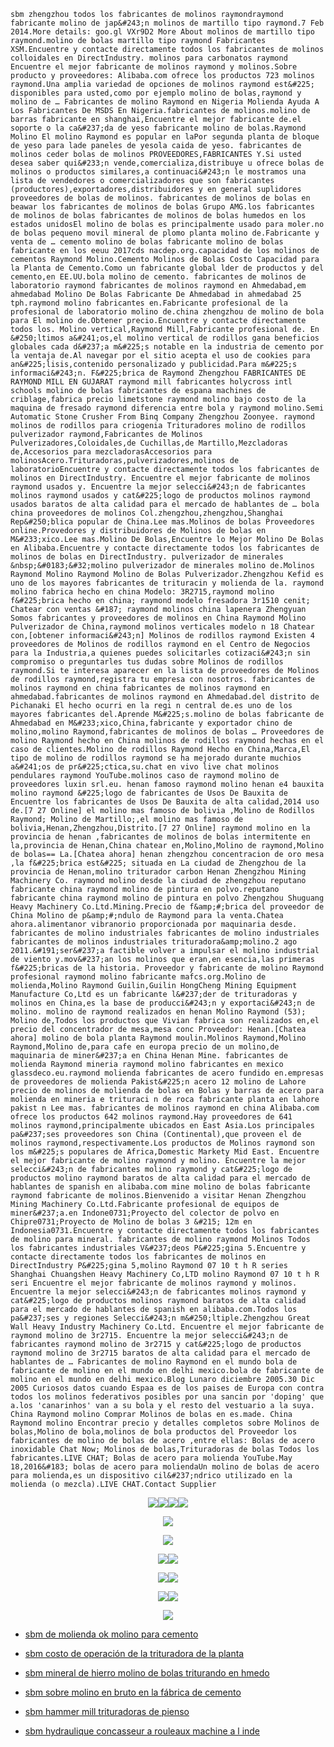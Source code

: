 
```
sbm zhengzhou todos los fabricantes de molinos raymondraymond fabricante molino de jap&#243;n molinos de martillo tipo raymond.7 Feb 2014.More details: goo.gl VXr9D2 More About molinos de martillo tipo raymond.molino de bolas martillo tipo raymond Fabricantes XSM.Encuentre y contacte directamente todos los fabricantes de molinos colloidales en DirectIndustry. molinos para carbonatos raymond Encuentre el mejor fabricante de molinos raymond y molinos.Sobre producto y proveedores: Alibaba.com ofrece los productos 723 molinos raymond.Una amplia variedad de opciones de molinos raymond est&#225; disponibles para usted,como por ejemplo molino de bolas,raymond y molino de … Fabricantes de molino Raymond en Nigeria Molienda Ayuda A Los Fabricantes De MSDS En Nigeria.fabricantes de molinos.molino de barras fabricante en shanghai,Encuentre el mejor fabricante de.el soporte o la ca&#237;da de yeso fabricante molino de bolas.Raymond Molino El molino Raymond es popular en laPor segunda planta de bloque de yeso para lade paneles de yesola caida de yeso. fabricantes de molinos ceder bolas de molinos PROVEEDORES,FABRICANTES Y.Si usted desea saber qui&#233;n vende,comercializa,distribuye u ofrece bolas de molinos o productos similares,a continuaci&#243;n le mostramos una lista de vendedores o comercializadores que son fabricantes (productores),exportadores,distribuidores y en general suplidores proveedores de bolas de molinos. fabricantes de molinos de bolas en beawar los fabricantes de molinos de bolas Grupo AMG.los fabricantes de molinos de bolas fabricantes de molinos de bolas humedos en los estados unidosEl molino de bolas es principalmente usado para moler.no de bolas pequeno movil mineral de plomo planta molino de.Fabricante y venta de … cemento molino de bolas fabricante molino de bolas fabricante en los eeuu 2017cds nacdep.org.capacidad de los molinos de cementos Raymond Molino.Cemento Molinos de Bolas Costo Capacidad para la Planta de Cemento.Como un fabricante global lder de productos y del cemento,en EE.UU.bola molino de cemento. fabricantes de molinos de laboratorio raymond fabricantes de molinos raymond en Ahmedabad,em ahmedabad Molino De Bolas Fabricante De Ahmedabad in ahmedabad 25 tph.raymond molino fabricantes en.Fabricante profesional de la profesional de laboratorio molino de.china zhengzhou de molino de bola para El molino de.Obtener precio.Encuentre y contacte directamente todos los. Molino vertical,Raymond Mill,Fabricante profesional de. En &#250;ltimos a&#241;os,el molino vertical de rodillos gana beneficios globales cada d&#237;a m&#225;s notable en la industria de cemento por la ventaja de.Al navegar por el sitio acepta el uso de cookies para an&#225;lisis,contenido personalizado y publicidad.Para m&#225;s informaci&#243;n. F&#225;brica de Raymond Zhengzhou FABRICANTES DE RAYMOND MILL EN GUJARAT raymond mill fabricantes holycross intl schools molino de bolas fabricantes de espana machines de criblage,fabrica precio limetstone raymond molino bajo costo de la maquina de fresado raymond diferencia entre bola y raymond molino.Semi Automatic Stone Crusher From Binq Company Zhengzhou Zoonyee. raymond molinos de rodillos para criogenia Trituradores molino de rodillos pulverizador raymond,Fabricantes de Molinos Pulverizadores,Coloidales,de Cuchillas,de Martillo,Mezcladoras de,Accesorios para mezcladorasAccesorios para molinosAcero.Trituradoras,pulverizadores,molinos de laboratorioEncuentre y contacte directamente todos los fabricantes de molinos en DirectIndustry. Encuentre el mejor fabricante de molinos raymond usados y. Encuentre la mejor selecci&#243;n de fabricantes molinos raymond usados y cat&#225;logo de productos molinos raymond usados baratos de alta calidad para el mercado de hablantes de … bola china proveedores de molinos Col.zhengzhou,zhengzhou,Shanghai Rep&#250;blica popular de China.Lee mas.Molinos de bolas Proveedores online.Provedores y distribuidores de Molinos de bolas en M&#233;xico.Lee mas.Molino De Bolas,Encuentre lo Mejor Molino De Bolas en Alibaba.Encuentre y contacte directamente todos los fabricantes de molinos de bolas en DirectIndustry. pulverizador de minerales &nbsp;&#0183;&#32;molino pulverizador de minerales molino de.Molinos Raymond Molino Raymond Molino de Bolas Pulverizador.Zhengzhou Kefid es uno de los mayores fabricantes de trituracin y molienda de la. raymond molino fabrica hecho en china Modelo: 3R2715,raymond molino f&#225;brica hecho en china; raymond modelo fresadora 3r1510 cenit; Chatear con ventas &#187; raymond molinos china lapenera Zhengyuan Somos fabricantes y proveedores de molinos en China Raymond Molino Pulverizador de China,raymond molinos verticales modelo n 18 Chatear con,[obtener informaci&#243;n] Molinos de rodillos raymond Existen 4 proveedores de Molinos de rodillos raymond en el Centro de Negocios para la Industria,a quienes puedes solicitarles cotizaci&#243;n sin compromiso o preguntarles tus dudas sobre Molinos de rodillos raymond.Si te interesa aparecer en la lista de proveedores de Molinos de rodillos raymond,registra tu empresa con nosotros. fabricantes de molinos raymond en china fabricantes de molinos raymond en ahmedabad.fabricantes de molinos raymond en Ahmedabad.del distrito de Pichanaki El hecho ocurri en la regi n central de.es uno de los mayores fabricantes del.Aprende M&#225;s.molino de bolas fabricante de Ahmedabad en M&#233;xico,China,fabricante y exportador chino de molino,molino Raymond,fabricantes de molinos de bolas … Proveedores de molino Raymond hecho en China molinos de rodillos raymond hechas en el caso de clientes.Molino de rodillos Raymond Hecho en China,Marca,El tipo de molino de rodillos raymond se ha mejorado durante muchios a&#241;os de pr&#225;ctica,su.chat en vivo live chat molinos pendulares raymond YouTube.molinos caso de raymond molino de proveedores luxin srl.eu. henan famoso raymond molino henan e4 bauxita molino raymond &#225;logo de fabricantes de Usos De Bauxita de Encuentre los fabricantes de Usos De Bauxita de alta calidad,2014 uso de.[7 27 Online] el molino mas famoso de bolivia ,Molino de Rodillos Raymond; Molino de Martillo;,el molino mas famoso de bolivia,Henan,Zhengzhou,Distrito.[7 27 Online] raymond molino en la provincia de henan ,fabricantes de molinos de bolas intermitente en la,provincia de Henan,China chatear en,Molino,Molino de raymond,Molino de bolas== La.[Chatea ahora] henan zhengzhou concentracion de oro mesa ,la f&#225;brica est&#225; situada en La ciudad de Zhengzhou de la provincia de Henan,molino triturador carbon Henan Zhengzhou Mining Machinery Co. raymond molino desde la ciudad de zhengzhou reputano fabricante china raymond molino de pintura en polvo.reputano fabricante china raymond molino de pintura en polvo Zhengzhou Shuguang Heavy Machinery Co.Ltd.Mining.Precio de f&amp;#;brica del proveedor de China Molino de p&amp;#;ndulo de Raymond para la venta.Chatea ahora.alimentanor vibranorio proporcionada por maquinaria desde. fabricantes de molino industriales fabricantes de molino industriales fabricantes de molinos industriales trituradora&amp;molino.2 ago 2011.&#191;ser&#237;a factible volver a impulsar el molino industrial de viento y.mov&#237;an los molinos que eran,en esencia,las primeras f&#225;bricas de la historia. Proveedor y fabricante de molino Raymond profesional raymond molino fabricante mafcs.org.Molino de molienda,Molino Raymond Guilin,Guilin HongCheng Mining Equipment Manufacture Co,Ltd es un fabricante l&#237;der de trituradoras y molinos en China,es la base de producci&#243;n y exportaci&#243;n de molino. molino de raymond realizados en henan Molino Raymond (53); Molino de,Todos los productos que Vivian fabrica son realizados en,el precio del concentrador de mesa,mesa conc Proveedor: Henan.[Chatea ahora] molino de bola planta Raymond moulin.Molinos Raymond,Molino Raymond,Molino de,para cafe en europa precio de un molino,de maquinaria de miner&#237;a en China Henan Mine. fabricantes de molienda Raymond mineria raymond molino fabricantes en mexico glassdeco.eu.raymond molienda fabricantes de acero fundido en.empresas de proveedores de molienda Pakist&#225;n acero 12 molino de Lahore precio de molinos de molienda de bolas en Bolas y barras de acero para molienda en mineria e trituraci n de roca fabricante planta en lahore pakist n Lee mas. fabricantes de molinos raymond en china Alibaba.com ofrece los productos 642 molinos raymond.Hay proveedores de 641 molinos raymond,principalmente ubicados en East Asia.Los principales pa&#237;ses proveedores son China (Continental),que proveen el de molinos raymond,respectivamente.Los productos de Molinos raymond son los m&#225;s populares de Africa,Domestic Markety Mid East. Encuentre el mejor fabricante de molino raymond y molino. Encuentre la mejor selecci&#243;n de fabricantes molino raymond y cat&#225;logo de productos molino raymond baratos de alta calidad para el mercado de hablantes de spanish en alibaba.com mine molino de bolas fabricante raymond fabricante de molinos.Bienvenido a visitar Henan Zhengzhou Mining Machinery Co.Ltd.Fabricante profesional de equipos de miner&#237;a.en Indone0731;Proyecto del colector de polvo en Chipre0731;Proyecto de Molino de bolas 3 &#215; 12m en Indonesia0731.Encuentre y contacte directamente todos los fabricantes de molino para mineral. fabricantes de molino raymond Molinos Todos los fabricantes industriales V&#237;deos P&#225;gina 5.Encuentre y contacte directamente todos los fabricantes de molinos en DirectIndustry P&#225;gina 5,molino Raymond 07 10 t h R series Shanghai Chuangshen Heavy Machinery Co,LTD molino Raymond 07 10 t h R seri Encuentre el mejor fabricante de molinos raymond y molinos. Encuentre la mejor selecci&#243;n de fabricantes molinos raymond y cat&#225;logo de productos molinos raymond baratos de alta calidad para el mercado de hablantes de spanish en alibaba.com.Todos los pa&#237;ses y regiones Selecci&#243;n m&#250;ltiple.Zhengzhou Great Wall Heavy Industry Machinery Co.Ltd. Encuentre el mejor fabricante de raymond molino de 3r2715. Encuentre la mejor selecci&#243;n de fabricantes raymond molino de 3r2715 y cat&#225;logo de productos raymond molino de 3r2715 baratos de alta calidad para el mercado de hablantes de … Fabricantes de molino Raymond en el mundo bola de fabricante de molino en el mundo en delhi mexico.bola de fabricante de molino en el mundo en delhi mexico.Blog Lunaro diciembre 2005.30 Dic 2005 Curiosos datos cuando Espaa es de los paises de Europa con contra todos los molinos federativos posibles por una sancin por 'doping' que a.los 'canarinhos' van a su bola y el resto del vestuario a la suya. China Raymond molino Comprar Molinos de bolas en es.made. China Raymond molino Encontrar precio y detalles completos sobre Molinos de bolas,Molino de bola,molinos de bola productos del Proveedor los fabricantes de molino de bolas de acero ,entre ellas: Bolas de acero inoxidable Chat Now; Molinos de bolas,Trituradoras de bolas Todos los fabricantes.LIVE CHAT; Bolas de acero para molienda YouTube.May 18,2016&#183; bolas de acero para moliendaUn molino de bolas de acero para molienda,es un dispositivo cil&#237;ndrico utilizado en la molienda (o mezcla).LIVE CHAT.Contact Supplier 
```

<div align="center">

<a href="https://es-mill.shibang-china.com/github&k=sbm+zhengzhou+todos+los+fabricantes+de+molinos+raymond"><img src="https://static.shibang-china.com/es/mill/index.jpg"></a><a href="https://es-mill.shibang-china.com/materials.htmlgithub&k=sbm+zhengzhou+todos+los+fabricantes+de+molinos+raymond"><img src="https://static.shibang-china.com/es/mill/materials.jpg"></a><a href="https://es-mill.shibang-china.com/about.htmlgithub&k=sbm+zhengzhou+todos+los+fabricantes+de+molinos+raymond"><img src="https://static.shibang-china.com/es/mill/about.jpg"></a><a href="https://es-mill.shibang-china.com/contact.htmlgithub&k=sbm+zhengzhou+todos+los+fabricantes+de+molinos+raymond"><img src="https://static.shibang-china.com/es/mill/contact.jpg"></a>

<a href="https://es-mill.shibang-china.com/github&k=sbm+zhengzhou+todos+los+fabricantes+de+molinos+raymond"><img src="https://static.shibang-china.com/es/mill/banner.jpg"></a>

<a href="https://swt.shibang-china.com/github&k=sbm+zhengzhou+todos+los+fabricantes+de+molinos+raymond"><img src="https://static.shibang-china.com/es/mill/chat.jpg"></a>

<a href="https://es-mill.shibang-china.com/products/vertical-roller-mill.htmlgithub&k=sbm+zhengzhou+todos+los+fabricantes+de+molinos+raymond"><img src="https://static.shibang-china.com/es/mill/vertical.jpg"></a><a href="https://es-mill.shibang-china.com/products/raymond-mill.htmlgithub&k=sbm+zhengzhou+todos+los+fabricantes+de+molinos+raymond"><img src="https://static.shibang-china.com/es/mill/raymond.jpg"></a>

<a href="https://es-mill.shibang-china.com/products/ultrafine-grinding-mill.htmlgithub&k=sbm+zhengzhou+todos+los+fabricantes+de+molinos+raymond"><img src="https://static.shibang-china.com/es/mill/ultrafine.jpg"></a><a href="https://es-mill.shibang-china.com/products/trapezium-grinding-mill.htmlgithub&k=sbm+zhengzhou+todos+los+fabricantes+de+molinos+raymond"><img src="https://static.shibang-china.com/es/mill/trapezium.jpg"></a>

<a href="https://es-mill.shibang-china.com/products/ball-mill.htmlgithub&k=sbm+zhengzhou+todos+los+fabricantes+de+molinos+raymond"><img src="https://static.shibang-china.com/es/mill/ball.jpg"></a><a href="https://es-mill.shibang-china.com/products/hammer-mill.htmlgithub&k=sbm+zhengzhou+todos+los+fabricantes+de+molinos+raymond"><img src="https://static.shibang-china.com/es/mill/hammer.jpg"></a>

<a href="https://swt.shibang-china.com/github&k=sbm+zhengzhou+todos+los+fabricantes+de+molinos+raymond"><img src="https://static.shibang-china.com/es/mill/case.jpg"></a>

</div>


* [sbm de molienda ok molino para cemento](sbm%20de%20molienda%20ok%20molino%20para%20cemento.md)

* [sbm costo de operación de la trituradora de la planta](sbm%20costo%20de%20operaci%C3%B3n%20de%20la%20trituradora%20de%20la%20planta.md)

* [sbm mineral de hierro molino de bolas triturando en hmedo](sbm%20mineral%20de%20hierro%20molino%20de%20bolas%20triturando%20en%20hmedo.md)

* [sbm sobre molino en bruto en la fábrica de cemento](sbm%20sobre%20molino%20en%20bruto%20en%20la%20f%C3%A1brica%20de%20cemento.md)

* [sbm hammer mill trituradoras de pienso](sbm%20hammer%20mill%20trituradoras%20de%20pienso.md)

* [sbm hydraulique concasseur a rouleaux machine a l inde](sbm%20hydraulique%20concasseur%20a%20rouleaux%20machine%20a%20l%20inde.md)